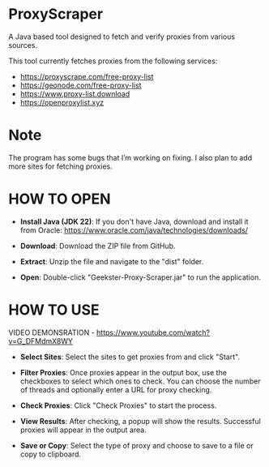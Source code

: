 # ProxyScraper
A Java based tool designed to fetch and verify proxies from various sources.

This tool currently fetches proxies from the following services:

- https://proxyscrape.com/free-proxy-list
- https://geonode.com/free-proxy-list
- https://www.proxy-list.download
- https://openproxylist.xyz



# Note
The program has some bugs that I’m working on fixing. I also plan to add more sites for fetching proxies. 



# HOW TO OPEN

- **Install Java (JDK 22)**: If you don't have Java, download and install it from Oracle: https://www.oracle.com/java/technologies/downloads/

- **Download**: Download the ZIP file from GitHub.

- **Extract**: Unzip the file and navigate to the "dist" folder.

- **Open**: Double-click "Geekster-Proxy-Scraper.jar" to run the application.


# HOW TO USE

VIDEO DEMONSRATION - https://www.youtube.com/watch?v=G_DFMdmX8WY

- **Select Sites**: Select the sites to get proxies from and click "Start".

- **Filter Proxies**: Once proxies appear in the output box, use the checkboxes to select which ones to check. You can choose the number of threads and optionally enter a URL for proxy checking.

- **Check Proxies**: Click "Check Proxies" to start the process.

- **View Results**: After checking, a popup will show the results. Successful proxies will appear in the output area.

- **Save or Copy**: Select the type of proxy and choose to save to a file or copy to clipboard.
